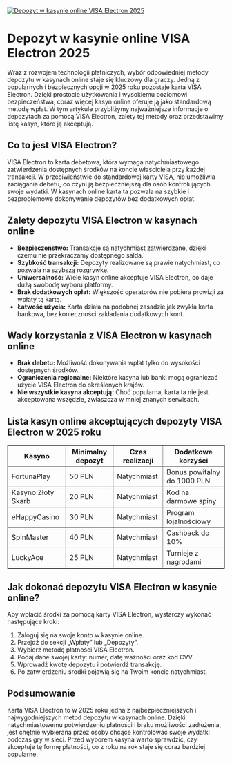 [![Depozyt w kasynie online VISA Electron 2025](https://123-caf.pages.dev/gitsignup.png)](https://vrmoo.ru/Bt82HjjY)

<h1>Depozyt w kasynie online VISA Electron 2025</h1> <p>Wraz z rozwojem technologii płatniczych, wybór odpowiedniej metody depozytu w kasynach online staje się kluczowy dla graczy. Jedną z popularnych i bezpiecznych opcji w 2025 roku pozostaje karta VISA Electron. Dzięki prostocie użytkowania i wysokiemu poziomowi bezpieczeństwa, coraz więcej kasyn online oferuje ją jako standardową metodę wpłat. W tym artykule przybliżymy najważniejsze informacje o depozytach za pomocą VISA Electron, zalety tej metody oraz przedstawimy listę kasyn, które ją akceptują.</p>  <h2>Co to jest VISA Electron?</h2> <p>VISA Electron to karta debetowa, która wymaga natychmiastowego zatwierdzenia dostępnych środków na koncie właściciela przy każdej transakcji. W przeciwieństwie do standardowej karty VISA, nie umożliwia zaciągania debetu, co czyni ją bezpieczniejszą dla osób kontrolujących swoje wydatki. W kasynach online karta ta pozwala na szybkie i bezproblemowe dokonywanie depozytów bez dodatkowych opłat.</p>  <h2>Zalety depozytu VISA Electron w kasynach online</h2> <ul>   <li><strong>Bezpieczeństwo:</strong> Transakcje są natychmiast zatwierdzane, dzięki czemu nie przekraczamy dostępnego salda.</li>   <li><strong>Szybkość transakcji:</strong> Depozyty realizowane są prawie natychmiast, co pozwala na szybszą rozgrywkę.</li>   <li><strong>Uniwersalność:</strong> Wiele kasyn online akceptuje VISA Electron, co daje dużą swobodę wyboru platformy.</li>   <li><strong>Brak dodatkowych opłat:</strong> Większość operatorów nie pobiera prowizji za wpłaty tą kartą.</li>   <li><strong>Łatwość użycia:</strong> Karta działa na podobnej zasadzie jak zwykła karta bankowa, bez konieczności zakładania dodatkowych kont.</li> </ul>  <h2>Wady korzystania z VISA Electron w kasynach online</h2> <ul>   <li><strong>Brak debetu:</strong> Możliwość dokonywania wpłat tylko do wysokości dostępnych środków.</li>   <li><strong>Ograniczenia regionalne:</strong> Niektóre kasyna lub banki mogą ograniczać użycie VISA Electron do określonych krajów.</li>   <li><strong>Nie wszystkie kasyna akceptują:</strong> Choć popularna, karta ta nie jest akceptowana wszędzie, zwłaszcza w mniej znanych serwisach.</li> </ul>  <h2>Lista kasyn online akceptujących depozyty VISA Electron w 2025 roku</h2> <table border="1" cellspacing="0" cellpadding="8">   <thead>     <tr>       <th>Kasyno</th>       <th>Minimalny depozyt</th>       <th>Czas realizacji</th>       <th>Dodatkowe korzyści</th>     </tr>   </thead>   <tbody>     <tr>       <td>FortunaPlay</td>       <td>50 PLN</td>       <td>Natychmiast</td>       <td>Bonus powitalny do 1000 PLN</td>     </tr>     <tr>       <td>Kasyno Złoty Skarb</td>       <td>20 PLN</td>       <td>Natychmiast</td>       <td>Kod na darmowe spiny</td>     </tr>     <tr>       <td>eHappyCasino</td>       <td>30 PLN</td>       <td>Natychmiast</td>       <td>Program lojalnościowy</td>     </tr>     <tr>       <td>SpinMaster</td>       <td>40 PLN</td>       <td>Natychmiast</td>       <td>Cashback do 10%</td>     </tr>     <tr>       <td>LuckyAce</td>       <td>25 PLN</td>       <td>Natychmiast</td>       <td>Turnieje z nagrodami</td>     </tr>   </tbody> </table>  <h2>Jak dokonać depozytu VISA Electron w kasynie online?</h2> <p>Aby wpłacić środki za pomocą karty VISA Electron, wystarczy wykonać następujące kroki:</p> <ol>   <li>Zaloguj się na swoje konto w kasynie online.</li>   <li>Przejdź do sekcji „Wpłaty” lub „Depozyty”.</li>   <li>Wybierz metodę płatności VISA Electron.</li>   <li>Podaj dane swojej karty: numer, datę ważności oraz kod CVV.</li>   <li>Wprowadź kwotę depozytu i potwierdź transakcję.</li>   <li>Po zatwierdzeniu środki pojawią się na Twoim koncie natychmiast.</li> </ol>  <h2>Podsumowanie</h2> <p>Karta VISA Electron to w 2025 roku jedna z najbezpieczniejszych i najwygodniejszych metod depozytu w kasynach online. Dzięki natychmiastowemu potwierdzeniu płatności i braku możliwości zadłużenia, jest chętnie wybierana przez osoby chcące kontrolować swoje wydatki podczas gry w sieci. Przed wyborem kasyna warto sprawdzić, czy akceptuje tę formę płatności, co z roku na rok staje się coraz bardziej popularne.</p>